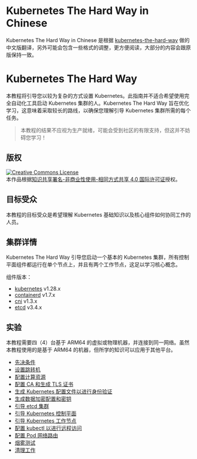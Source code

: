 # Kubernetes The Hard Way in Chinese

Kubernetes The Hard Way in Chinese 是根据 [kubernetes-the-hard-way](https://github.com/kelseyhightower/kubernetes-the-hard-way) 做的中文版翻译，另外可能会包含一些格式的调整，更方便阅读，大部分的内容会跟原版保持一致。

# Kubernetes The Hard Way

本教程将引导您以较为复杂的方式设置 Kubernetes。此指南并不适合希望使用完全自动化工具启动 Kubernetes 集群的人。Kubernetes The Hard Way 旨在优化学习，这意味着采取较长的路线，以确保您理解引导 Kubernetes 集群所需的每个任务。

> 本教程的结果不应视为生产就绪，可能会受到社区的有限支持，但这并不妨碍您学习！

## 版权

<a rel="license" href="http://creativecommons.org/licenses/by-nc-sa/4.0/"><img alt="Creative Commons License" style="border-width:0" src="https://i.creativecommons.org/l/by-nc-sa/4.0/88x31.png" /></a><br />本作品根据<a rel="license" href="http://creativecommons.org/licenses/by-nc-sa/4.0/">知识共享署名-非商业性使用-相同方式共享 4.0 国际许可证</a>授权。

## 目标受众

本教程的目标受众是希望理解 Kubernetes 基础知识以及核心组件如何协同工作的人员。

## 集群详情

Kubernetes The Hard Way 引导您启动一个基本的 Kubernetes 集群，所有控制平面组件都运行在单个节点上，并且有两个工作节点，这足以学习核心概念。

组件版本：

* [kubernetes](https://github.com/kubernetes/kubernetes) v1.28.x
* [containerd](https://github.com/containerd/containerd) v1.7.x
* [cni](https://github.com/containernetworking/cni) v1.3.x
* [etcd](https://github.com/etcd-io/etcd) v3.4.x

## 实验

本教程需要四（4）台基于 ARM64 的虚拟或物理机器，并连接到同一网络。虽然本教程使用的是基于 ARM64 的机器，但所学的知识可以应用于其他平台。

* [先决条件](docs_zh/01-prerequisites.md)
* [设置跳转机](docs_zh/02-jumpbox.md)
* [配置计算资源](docs_zh/03-compute-resources.md)
* [配置 CA 和生成 TLS 证书](docs_zh/04-certificate-authority.md)
* [生成 Kubernetes 配置文件以进行身份验证](docs_zh/05-kubernetes-configuration-files.md)
* [生成数据加密配置和密钥](docs_zh/06-data-encryption-keys.md)
* [引导 etcd 集群](docs_zh/07-bootstrapping-etcd.md)
* [引导 Kubernetes 控制平面](docs_zh/08-bootstrapping-kubernetes-controllers.md)
* [引导 Kubernetes 工作节点](docs_zh/09-bootstrapping-kubernetes-workers.md)
* [配置 kubectl 以进行远程访问](docs_zh/10-configuring-kubectl.md)
* [配置 Pod 网络路由](docs_zh/11-pod-network-routes.md)
* [烟雾测试](docs_zh/12-smoke-test.md)
* [清理工作](docs_zh/13-cleanup.md)